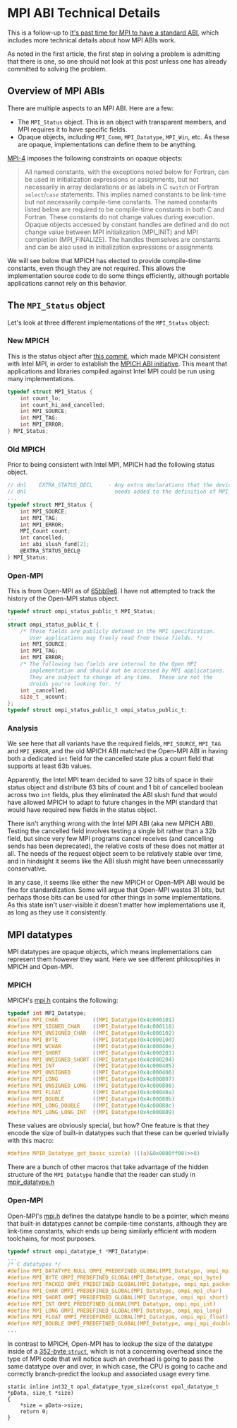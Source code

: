 # MPI ABI Technical Details

This is a follow-up to [It's past time for MPI to have a standard ABI](MPI_Needs_ABI.md),
which includes more technical details about how MPI ABIs work.

As noted in the first article, the first step in solving a problem is admitting that there
is one, so one should not look at this post unless one has already committed to solving
the problem.

## Overview of MPI ABIs

There are multiple aspects to an MPI ABI.  Here are a few:

- The `MPI_Status` object.  This is an object with transparent members, and MPI requires it to have specific fields.
- Opaque objects, including `MPI_Comm`, `MPI_Datatype`, `MPI_Win`, etc.
  As these are opaque, implementations can define them to be anything.
  
[MPI-4](https://www.mpi-forum.org/docs/mpi-4.0/mpi40-report.pdf)
imposes the following constraints on opaque objects:

> All named constants, with the exceptions noted below for Fortran, can be used in
> initialization expressions or assignments, but not necessarily in array declarations or as
> labels in C `switch` or Fortran `select`/`case` statements. This implies named constants
> to be link-time but not necessarily compile-time constants. The named constants listed
> below are required to be compile-time constants in both C and Fortran. These constants
> do not change values during execution. Opaque objects accessed by constant handles are
> defined and do not change value between MPI initialization (MPI_INIT) and MPI completion
> (MPI_FINALIZE). The handles themselves are constants and can be also used in initialization
> expressions or assignments

We will see below that MPICH has elected to provide compile-time constants, even though
they are not required.  This allows the implementation source code to do some things efficiently,
although portable applications cannot rely on this behavior.

## The `MPI_Status` object

Let's look at three different implementations of the `MPI_Status` object:

### New MPICH

This is the status object after [this commit](https://github.com/pmodels/mpich/commit/4b516e886aa3aa51379e0c3806c911c9333c2cc3),
which made MPICH consistent with Intel MPI, in order to establish the [MPICH ABI initiative](https://www.mpich.org/abi/).
This meant that applications and libraries compiled against Intel MPI could be run using many implementations.

```c
typedef struct MPI_Status {
    int count_lo;
    int count_hi_and_cancelled;
    int MPI_SOURCE;
    int MPI_TAG;
    int MPI_ERROR;
} MPI_Status;
```

### Old MPICH

Prior to being consistent with Intel MPI, MPICH had the following status object.

```c
// dnl    EXTRA_STATUS_DECL     - Any extra declarations that the device
// dnl                            needs added to the definition of MPI_Status.
...
typedef struct MPI_Status {
    int MPI_SOURCE;
    int MPI_TAG;
    int MPI_ERROR;
    MPI_Count count;
    int cancelled;
    int abi_slush_fund[2];
    @EXTRA_STATUS_DECL@
} MPI_Status;
```

### Open-MPI

This is from Open-MPI as of [65bb9e6](https://github.com/open-mpi/ompi/blob/65bb9e6b4cffd1cafa23f73b2faf7817c5323ab8/ompi/include/mpi.h.in).
I have not attempted to track the history of the Open-MPI status object.

```c
typedef struct ompi_status_public_t MPI_Status;
...
struct ompi_status_public_t {
    /* These fields are publicly defined in the MPI specification.
       User applications may freely read from these fields. */
    int MPI_SOURCE;
    int MPI_TAG;
    int MPI_ERROR;
    /* The following two fields are internal to the Open MPI
       implementation and should not be accessed by MPI applications.
       They are subject to change at any time.  These are not the
       droids you're looking for. */
    int _cancelled;
    size_t _ucount;
};
typedef struct ompi_status_public_t ompi_status_public_t;
```

### Analysis

We see here that all variants have the required fields, `MPI_SOURCE`, `MPI_TAG` and `MPI_ERROR`,
and the old MPICH ABI matched the Open-MPI ABI in having both a dedicated `int` field for the cancelled
state plus a count field that supports at least 63b values.

Apparently, the Intel MPI team decided to save 32 bits of space in their status object and distribute
63 bits of count and 1 bit of cancelled boolean across two `int` fields, plus they eliminated the ABI
slush fund that would have allowed MPICH to adapt to future changes in the MPI standard that would
have required new fields in the status object.

There isn't anything wrong with the Intel MPI ABI (aka new MPICH ABI).
Testing the cancelled field involves testing a single bit rather than a 32b field,
but since very few MPI programs cancel receives (and cancelling sends has been deprecated),
the relative costs of these does not matter at all.
The needs of the request object seem to be relatively stable over time, and in hindsight it seems
like the ABI slush might have been unnecessarily conservative.

In any case, it seems like either the new MPICH or Open-MPI ABI would be fine for standardization.
Some will argue that Open-MPI wastes 31 bits, but perhaps those bits can be used for other things
in some implementations.  As this state isn't user-visible it doesn't matter how implementations use
it, as long as they use it consistently.

## MPI datatypes

MPI datatypes are opaque objects, which means implementations can represent them however they want.
Here we see different philosophies in MPICH and Open-MPI.

### MPICH

MPICH's [mpi.h](https://github.com/pmodels/mpich/blob/main/src/include/mpi.h.in) contains the following:
```c
typedef int MPI_Datatype;                                                                
#define MPI_CHAR           ((MPI_Datatype)0x4c000101)                                    
#define MPI_SIGNED_CHAR    ((MPI_Datatype)0x4c000118)                                    
#define MPI_UNSIGNED_CHAR  ((MPI_Datatype)0x4c000102)                                    
#define MPI_BYTE           ((MPI_Datatype)0x4c00010d)                                    
#define MPI_WCHAR          ((MPI_Datatype)0x4c00040e)                                    
#define MPI_SHORT          ((MPI_Datatype)0x4c000203)                                    
#define MPI_UNSIGNED_SHORT ((MPI_Datatype)0x4c000204)                                    
#define MPI_INT            ((MPI_Datatype)0x4c000405)                                    
#define MPI_UNSIGNED       ((MPI_Datatype)0x4c000406)                                    
#define MPI_LONG           ((MPI_Datatype)0x4c000807)                                    
#define MPI_UNSIGNED_LONG  ((MPI_Datatype)0x4c000808)                                    
#define MPI_FLOAT          ((MPI_Datatype)0x4c00040a)                                    
#define MPI_DOUBLE         ((MPI_Datatype)0x4c00080b)                                    
#define MPI_LONG_DOUBLE    ((MPI_Datatype)0x4c00080c)                                    
#define MPI_LONG_LONG_INT  ((MPI_Datatype)0x4c000809)  
```
These values are obviously special, but how?
One feature is that they encode the size of built-in datatypes
such that these can be queried trivially with this macro:
```c
#define MPIR_Datatype_get_basic_size(a) (((a)&0x0000ff00)>>8)
```
There are a bunch of other macros that take advantage of the
hidden structure of the `MPI_Datatype` handle that the reader
can study in [mpir_datatype.h](https://github.com/pmodels/mpich/blob/main/src/include/mpir_datatype.h)

### Open-MPI

Open-MPI's [mpi.h](https://github.com/open-mpi/ompi/blob/master/ompi/include/mpi.h.in)
defines the datatype handle to be a pointer, which means that built-in datatypes
cannot be compile-time constants, although they are link-time constants, which ends
up being similarly efficient with modern toolchains, for most purposes.
```c
typedef struct ompi_datatype_t *MPI_Datatype;
...
/* C datatypes */
#define MPI_DATATYPE_NULL OMPI_PREDEFINED_GLOBAL(MPI_Datatype, ompi_mpi_datatype_null)   
#define MPI_BYTE OMPI_PREDEFINED_GLOBAL(MPI_Datatype, ompi_mpi_byte)                     
#define MPI_PACKED OMPI_PREDEFINED_GLOBAL(MPI_Datatype, ompi_mpi_packed)                 
#define MPI_CHAR OMPI_PREDEFINED_GLOBAL(MPI_Datatype, ompi_mpi_char)                     
#define MPI_SHORT OMPI_PREDEFINED_GLOBAL(MPI_Datatype, ompi_mpi_short)                   
#define MPI_INT OMPI_PREDEFINED_GLOBAL(MPI_Datatype, ompi_mpi_int)                       
#define MPI_LONG OMPI_PREDEFINED_GLOBAL(MPI_Datatype, ompi_mpi_long)                     
#define MPI_FLOAT OMPI_PREDEFINED_GLOBAL(MPI_Datatype, ompi_mpi_float)                   
#define MPI_DOUBLE OMPI_PREDEFINED_GLOBAL(MPI_Datatype, ompi_mpi_double) 
...
```

In contrast to MPICH, Open-MPI has to lookup the size of the datatype
inside of a [352-byte `struct`](https://github.com/open-mpi/ompi/blob/master/opal/datatype/opal_datatype.h#L145),
which is not a concerning overhead
since the type of MPI code that will notice such an overhead is going
to pass the same datatype over and over, in which case, the CPU is going
to cache and correctly branch-predict the lookup and associated usage
every time.
```
static inline int32_t opal_datatype_type_size(const opal_datatype_t *pData, size_t *size)
{
    *size = pData->size;
    return 0;
}
```
